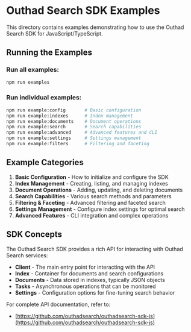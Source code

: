 # Outhad Search SDK Examples

This directory contains examples demonstrating how to use the Outhad Search SDK for JavaScript/TypeScript.

## Running the Examples

### Run all examples:
```bash
npm run examples
```

### Run individual examples:
```bash
npm run example:config       # Basic configuration
npm run example:indexes      # Index management
npm run example:documents    # Document operations
npm run example:search       # Search capabilities
npm run example:advanced     # Advanced features and CLI
npm run example:settings     # Settings management
npm run example:filters      # Filtering and faceting
```

## Example Categories

1. **Basic Configuration** - How to initialize and configure the SDK
2. **Index Management** - Creating, listing, and managing indexes
3. **Document Operations** - Adding, updating, and deleting documents
4. **Search Capabilities** - Various search methods and parameters
5. **Filtering & Faceting** - Advanced filtering and faceted search
6. **Settings Management** - Configure index settings for optimal search
7. **Advanced Features** - CLI integration and complex operations

## SDK Concepts

The Outhad Search SDK provides a rich API for interacting with Outhad Search services:

- **Client** - The main entry point for interacting with the API
- **Index** - Container for documents and search configurations
- **Documents** - Data stored in indexes, typically JSON objects
- **Tasks** - Asynchronous operations that can be monitored
- **Settings** - Configuration options for fine-tuning search behavior

For complete API documentation, refer to:
- [https://github.com/outhadsearch/outhadsearch-sdk-js](https://github.com/outhadsearch/outhadsearch-sdk-js)